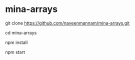 # mina-arrays

git clone https://github.com/naveenmannam/mina-arrays.git

cd mina-arrays

npm install

npm start

